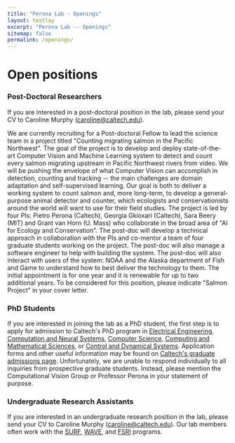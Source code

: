 ```yaml
---
title: "Perona Lab - Openings"
layout: textlay
excerpt: "Perona Lab -- Openings"
sitemap: false
permalink: /openings/
---
```


# Open positions

### Post-Doctoral Researchers

If you are interested in a post-doctoral position in the lab, please send your CV to Caroline Murphy (caroline@caltech.edu).  

We are currently recruiting for a Post-doctoral Fellow to lead the science team in a project titled "Counting migrating salmon in the Pacific Northwest". The goal of the project is to develop and deploy state-of-the-art Computer Vision and Machine Learning system to detect and count every salmon migrating upstream in Pacific Northwest rivers from video. We will be pushing the envelope of what Computer Vision can accomplish in detection, counting and tracking -- the main challenges are domain adaptation and self-supervised learning.  Our goal is both to deliver a working system to count salmon and, more long-term, to develop a general-purpose animal detector and counter, which ecologists and conservationists around the world will want to use for their field studies. The project is led by four PIs: Pietro Perona (Caltech), Georgia Gkioxari (Caltech), Sara Beery (MIT) and Grant van Horn (U. Mass) who collaborate in the broad area of "AI for Ecology and Conservation". The post-doc will develop a technical approach in collaboration with the PIs and co-mentor a team of four graduate students working on the project. The post-doc will also manage a software engineer to help with building the system. The post-doc will also interact with users of the system: NOAA and the Alaska department of Fish and Game to understand how to best deliver the technology to them. The initial appointment is for one year and it is renewable for up to two additional years. To be considered for this position, please indicate "Salmon Project" in your cover letter.



### PhD Students

If you are interested in joining the lab as a PhD student, the first step is to apply for admission to Caltech's PhD program in [Electrical Engineering](https://ee.caltech.edu/academics/grad), [Computation and Neural Systems](https://www.bbe.caltech.edu/academics/cns/graduate-studies), [Computer Science](https://www.cms.caltech.edu/academics/grad_cs), [Computing and Mathematical Sciences](https://www.cms.caltech.edu/academics/grad_cms), or [Control and Dynamical Systems](https://www.cms.caltech.edu/academics/grad_cds). Application forms and other useful information may be found on [Caltech's graduate admissions page](https://www.gradoffice.caltech.edu/admissions). Unfortunately, we are unable to respond individually to all inquiries from prospective graduate students. Instead, please mention the Computational Vision Group or Professor Perona in your statement of purpose.  

### Undergraduate Research Assistants

If you are interested in an undergraduate research position in the lab, please send your CV to Caroline Murphy (caroline@caltech.edu). Our lab members often work with the [SURF](https://sfp.caltech.edu/undergraduate-research/programs/surf), [WAVE](https://sfp.caltech.edu/undergraduate-research/programs/wavefellows), and [FSRI](https://diversity.caltech.edu/programs-training/programs/first-year-success-research-institute-fsri) programs.
